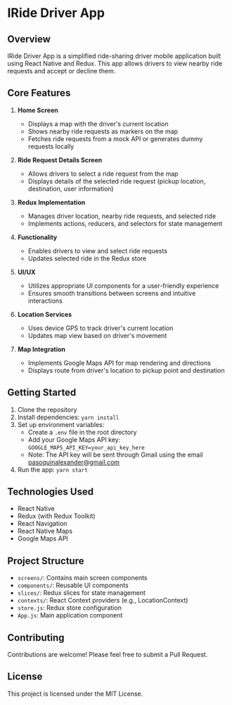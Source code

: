 # IRide Driver App

## Overview

IRide Driver App is a simplified ride-sharing driver mobile application built using React Native and Redux. This app allows drivers to view nearby ride requests and accept or decline them.

## Core Features

1. **Home Screen**

   - Displays a map with the driver's current location
   - Shows nearby ride requests as markers on the map
   - Fetches ride requests from a mock API or generates dummy requests locally

2. **Ride Request Details Screen**

   - Allows drivers to select a ride request from the map
   - Displays details of the selected ride request (pickup location, destination, user information)

3. **Redux Implementation**

   - Manages driver location, nearby ride requests, and selected ride
   - Implements actions, reducers, and selectors for state management

4. **Functionality**

   - Enables drivers to view and select ride requests
   - Updates selected ride in the Redux store

5. **UI/UX**

   - Utilizes appropriate UI components for a user-friendly experience
   - Ensures smooth transitions between screens and intuitive interactions

6. **Location Services**

   - Uses device GPS to track driver's current location
   - Updates map view based on driver's movement

7. **Map Integration**
   - Implements Google Maps API for map rendering and directions
   - Displays route from driver's location to pickup point and destination

## Getting Started

1. Clone the repository
2. Install dependencies: `yarn install`
3. Set up environment variables:
   - Create a `.env` file in the root directory
   - Add your Google Maps API key: `GOOGLE_MAPS_API_KEY=your_api_key_here`
   - Note: The API key will be sent through Gmail using the email pasoquinalexander@gmail.com
4. Run the app: `yarn start`

## Technologies Used

- React Native
- Redux (with Redux Toolkit)
- React Navigation
- React Native Maps
- Google Maps API

## Project Structure

- `screens/`: Contains main screen components
- `components/`: Reusable UI components
- `slices/`: Redux slices for state management
- `contexts/`: React Context providers (e.g., LocationContext)
- `store.js`: Redux store configuration
- `App.js`: Main application component

## Contributing

Contributions are welcome! Please feel free to submit a Pull Request.

## License

This project is licensed under the MIT License.
